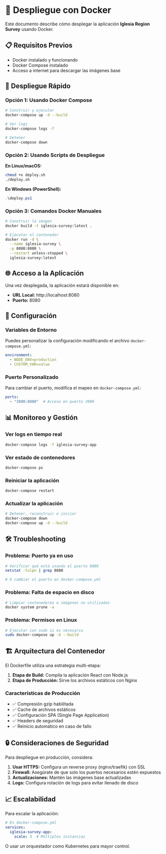 # 🐳 Despliegue con Docker

Este documento describe cómo desplegar la aplicación **Iglesia Region Survey** usando Docker.

## 📋 Requisitos Previos

- Docker instalado y funcionando
- Docker Compose instalado
- Acceso a internet para descargar las imágenes base

## 🚀 Despliegue Rápido

### Opción 1: Usando Docker Compose

```bash
# Construir y ejecutar
docker-compose up -d --build

# Ver logs
docker-compose logs -f

# Detener
docker-compose down
```

### Opción 2: Usando Scripts de Despliegue

**En Linux/macOS:**
```bash
chmod +x deploy.sh
./deploy.sh
```

**En Windows (PowerShell):**
```powershell
.\deploy.ps1
```

### Opción 3: Comandos Docker Manuales

```bash
# Construir la imagen
docker build -t iglesia-survey:latest .

# Ejecutar el contenedor
docker run -d \
  --name iglesia-survey \
  -p 8080:8080 \
  --restart unless-stopped \
  iglesia-survey:latest
```

## 🌐 Acceso a la Aplicación

Una vez desplegada, la aplicación estará disponible en:
- **URL Local:** http://localhost:8080
- **Puerto:** 8080

## 🔧 Configuración

### Variables de Entorno

Puedes personalizar la configuración modificando el archivo `docker-compose.yml`:

```yaml
environment:
  - NODE_ENV=production
  - CUSTOM_VAR=value
```

### Puerto Personalizado

Para cambiar el puerto, modifica el mapeo en `docker-compose.yml`:

```yaml
ports:
  - "3000:8080"  # Acceso en puerto 3000
```

## 📊 Monitoreo y Gestión

### Ver logs en tiempo real
```bash
docker-compose logs -f iglesia-survey-app
```

### Ver estado de contenedores
```bash
docker-compose ps
```

### Reiniciar la aplicación
```bash
docker-compose restart
```

### Actualizar la aplicación
```bash
# Detener, reconstruir e iniciar
docker-compose down
docker-compose up -d --build
```

## 🛠️ Troubleshooting

### Problema: Puerto ya en uso
```bash
# Verificar qué está usando el puerto 8080
netstat -tulpn | grep 8080

# O cambiar el puerto en docker-compose.yml
```

### Problema: Falta de espacio en disco
```bash
# Limpiar contenedores e imágenes no utilizadas
docker system prune -a
```

### Problema: Permisos en Linux
```bash
# Ejecutar con sudo si es necesario
sudo docker-compose up -d --build
```

## 🏗️ Arquitectura del Contenedor

El Dockerfile utiliza una estrategia multi-etapa:

1. **Etapa de Build:** Compila la aplicación React con Node.js
2. **Etapa de Producción:** Sirve los archivos estáticos con Nginx

### Características de Producción

- ✅ Compresión gzip habilitada
- ✅ Cache de archivos estáticos
- ✅ Configuración SPA (Single Page Application)
- ✅ Headers de seguridad
- ✅ Reinicio automático en caso de fallo

## 🔒 Consideraciones de Seguridad

Para despliegue en producción, considera:

1. **Usar HTTPS:** Configura un reverse proxy (nginx/traefik) con SSL
2. **Firewall:** Asegúrate de que solo los puertos necesarios estén expuestos
3. **Actualizaciones:** Mantén las imágenes base actualizadas
4. **Logs:** Configura rotación de logs para evitar llenado de disco

## 📈 Escalabilidad

Para escalar la aplicación:

```yaml
# En docker-compose.yml
services:
  iglesia-survey-app:
    scale: 3  # Múltiples instancias
```

O usar un orquestador como Kubernetes para mayor control.
